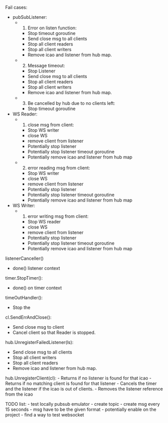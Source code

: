 Fail cases:

- pubSubListener:
  - 1. Error on listen function:
    - Stop timeout goroutine
    - Send close msg to all clients
    - Stop all client readers
    - Stop all client writers
    - Remove icao and listener from hub map.
  - 2. Message timeout:
    - Stop Listener
    - Send close msg to all clients
    - Stop all client readers
    - Stop all client writers
    - Remove icao and listener from hub map.
  - 3. Be cancelled by hub due to no clients left:
    - Stop timeout goroutine
- WS Reader:
  - 1. close msg from client:
    - Stop WS writer
    - close WS
    - remove client from listener
    - Potentially stop listener
    - Potentially stop listener timeout goroutine
    - Potentially remove icao and listener from hub map
  - 2. error reading msg from client:
    - Stop WS writer
    - close WS
    - remove client from listener
    - Potentially stop listener
    - Potentially stop listener timeout goroutine
    - Potentially remove icao and listener from hub map
- WS Writer:
  - 1. error writing msg from client:
    - Stop WS reader
    - close WS
    - remove client from listener
    - Potentially stop listener
    - Potentially stop listener timeout goroutine
    - Potentially remove icao and listener from hub map

listenerCanceller()
- done() listener context

timer.StopTimer():
- done() on timer context

timeOutHandler():
- Stop the 

cl.SendErrAndClose():
- Send close msg to client
- Cancel client so that Reader is stopped.

hub.UnregisterFailedListener(ls):
- Send close msg to all clients
- Stop all client writers
- Stop all client readers
- Remove icao and listener from hub map.


hub.UnregisterClient(cl):
    - Returns if no listener is found for that icao
    - Returns if no matching client is found for that listener
    - Cancels the timer and the listener if the icao is out of clients.
    - Removes the listener reference from the icao

TODO list:
    - test locally pubsub emulator
      - create topic 
      - create msg every 15 seconds
      - msg have to be the given format
      - potentially enable on the project
    - find a way to test websocket 
